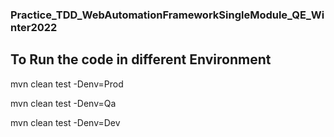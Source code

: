 ### Practice_TDD_WebAutomationFrameworkSingleModule_QE_Winter2022

## To Run the code in different Environment
mvn clean test -Denv=Prod

mvn clean test -Denv=Qa

mvn clean test -Denv=Dev
